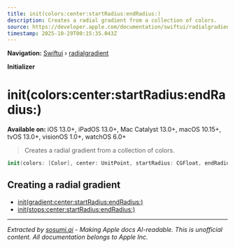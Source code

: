 ```yaml
---
title: init(colors:center:startRadius:endRadius:)
description: Creates a radial gradient from a collection of colors.
source: https://developer.apple.com/documentation/swiftui/radialgradient/init(colors:center:startradius:endradius:)
timestamp: 2025-10-29T00:15:35.043Z
---
```


**Navigation:** [Swiftui](/documentation/swiftui) › [radialgradient](/documentation/swiftui/radialgradient)

**Initializer**

# init(colors:center:startRadius:endRadius:)

**Available on:** iOS 13.0+, iPadOS 13.0+, Mac Catalyst 13.0+, macOS 10.15+, tvOS 13.0+, visionOS 1.0+, watchOS 6.0+

> Creates a radial gradient from a collection of colors.

```swift
init(colors: [Color], center: UnitPoint, startRadius: CGFloat, endRadius: CGFloat)
```

## Creating a radial gradient

- [init(gradient:center:startRadius:endRadius:)](/documentation/swiftui/radialgradient/init(gradient:center:startradius:endradius:))
- [init(stops:center:startRadius:endRadius:)](/documentation/swiftui/radialgradient/init(stops:center:startradius:endradius:))

---

*Extracted by [sosumi.ai](https://sosumi.ai) - Making Apple docs AI-readable.*
*This is unofficial content. All documentation belongs to Apple Inc.*
